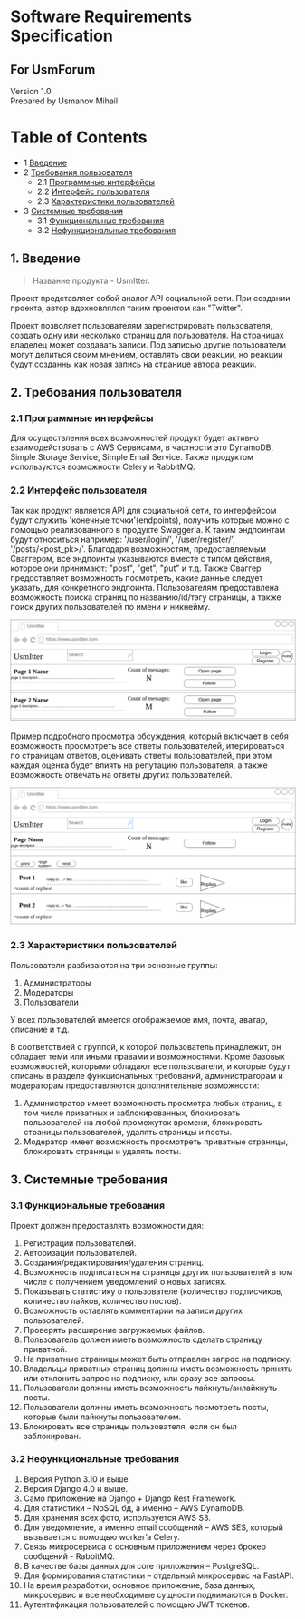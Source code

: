 # Software Requirements Specification
## For UsmForum

Version 1.0  
Prepared by Usmanov Mihail    

Table of Contents
=================
* 1 [Введение](#1-introduction)
* 2 [Требования пользователя](#2-требования-пользователя)
  * 2.1 [Программные интерфейсы](#21-программные-интерфейсы)
  * 2.2 [Интерфейс пользователя](#22-интерфейс-пользователя)
  * 2.3 [Характеристики пользователей](#23-характеристики-пользователей)
* 3 [Системные требования](#3-системные-требования)
  * 3.1 [Функциональные требования](#31-функциональные-требования)
  * 3.2 [Нефункциональные требования](#32-нефункциональные-требования)

## 1. Введение
> Название продукта - UsmItter.

Проект представляет собой аналог API социальной сети. При создании проекта, автор вдохновлялся таким проектом как "Twitter".

Проект позволяет пользователям зарегистрировать пользователя, создать одну или несколько страниц для пользователя.
На страницах владелец может создавать записи. Под записью другие пользователи могут делиться своим мнением, оставлять свои реакции, но реакции будут созданны как новая запись на странице автора реакции.

## 2. Требования пользователя

### 2.1 Программные интерфейсы
Для осуществления всех возможностей продукт будет активно взаимодействовать с AWS Сервисами, в частности это DynamoDB, Simple Storage Service, Simple Email Service. Также продуктом используются возможности Celery и RabbitMQ.

### 2.2 Интерфейс пользователя
Так как продукт является API для социальной сети, то интерфейсом будут служить 'конечные точки'(endpoints), получить которые можно с помощью реализованного в продукте Swagger'a. К таким эндпоинтам будут относиться например: '/user/login/', '/user/register/', '/posts/<post_pk>/'. Благодаря возможностям, предоставляемым Сваггером, все эндпоинты указываются вместе с типом действия, которое они принимают: "post", "get", "put" и т.д. Также Сваггер предоставляет возможность посмотреть, какие данные следует указать, для конкретного эндпоинта. 
Пользователям предоставлена возможность поиска страниц по названию/id/тэгу страницы, а также поиск других пользователей по имени и никнейму.

![alt Main menu](illustrations/illustration.png "Main menu")

Пример подробного просмотра обсуждения, который включает в себя возможность просмотреть все ответы пользователей, итерироваться по страницам ответов, оценивать ответы пользователей, при этом каждая оценка будет влиять на репутацию пользователя, а также возможность отвечать на ответы других пользователей.

![alt Opened discussion](illustrations/page.png "Opened discussion")

### 2.3 Характеристики пользователей
Пользователи разбиваются на три основные группы:
1. Администраторы
2. Модераторы
3. Пользователи

У всех пользователей имеется отображаемое имя, почта, аватар, описание и т.д.

В соответствией с группой, к которой пользователь принадлежит, он обладает теми или иными правами и возможностями. 
Кроме базовых возможностей, которыми обладают все пользователи, и которые будут описаны в разделе функциональных требований, администраторам и модераторам предоставляются дополнительные возможности:
1) Администратор имеет возможность просмотра любых страниц, в том числе приватных и заблокированных, блокировать пользователей на любой промежуток времени, блокировать страницы пользователей, удалять страницы и посты.
2) Модератор имеет возможность просмотреть приватные страницы, блокировать страницы и удалять посты.


## 3. Системные требования

### 3.1 Функциональные требования
Проект должен предоставлять возможности для:
1. Регистрации пользователей.
2. Авторизации пользователей.
3. Создания/редактирования/удаления страниц.
4. Возможность подписаться на страницы других пользователей в том числе с получением уведомлений о новых записях.
5. Показывать статистику о пользователе (количество подписчиков, количество лайков, количество постов).
6. Возможность оставлять комментарии на записи других пользователей.
7. Проверять расширение загружаемых файлов.
8. Пользователь должен иметь возможность сделать страницу приватной.
9. На приватные страницы может быть отправлен запрос на подписку.
10. Владельцы приватных страниц должны иметь возможность принять или отклонить запрос на подписку, или сразу все запросы.
11. Пользователи должны иметь возможность лайкнуть/анлайкнуть посты.
12. Пользователи должны иметь возможность посмотреть посты, которые были лайкнуты пользователем.
13. Блокировать все страницы пользователя, если он был заблокирован.


### 3.2 Нефункциональные требования
1. Версия Python 3.10 и выше.
2. Версия Django 4.0 и выше.
3. Само приложение на Django + Django Rest Framework.
4. Для статистики – NoSQL бд, а именно – AWS DynamoDB.
5. Для хранения всех фото, используется AWS S3.
6. Для уведомление, а именно email сообщений – AWS SES, который вызывается с помощью worker’a Celery.
7. Связь микросервиса с основным приложением через брокер сообщений - RabbitMQ.
8. В качестве базы данных для core приложения – PostgreSQL.
9. Для формирования статистики – отдельный микросервис на FastAPI.
10. На время разработки, основное приложение, база данных, микросервис и все необходимые сущности поднимаются в Docker.
11. Аутентификация пользователей с помощью JWT токенов.
